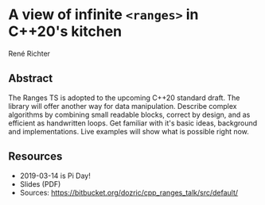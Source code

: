 # A view of infinite `<ranges>` in C++20's kitchen
René Richter

## Abstract

The Ranges TS is adopted to the upcoming C++20 standard draft. The <ranges> library will offer another way for data manipulation. Describe complex algorithms by combining small readable blocks, correct by design, and as efficient as handwritten loops. Get familiar with it's basic ideas, background and implementations. Live examples will show what is possible right now.
  
## Resources

* 2019-03-14 is Pi Day!
* Slides (PDF)
* Sources: https://bitbucket.org/dozric/cpp_ranges_talk/src/default/
